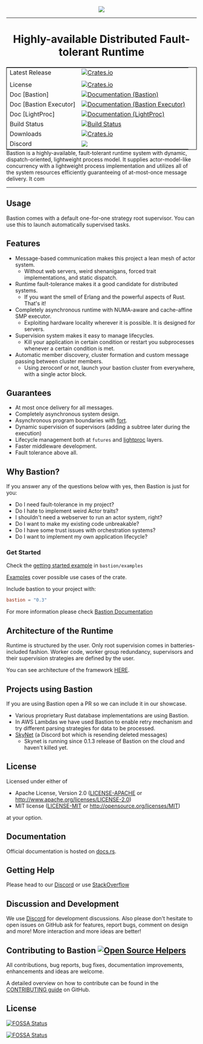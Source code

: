 <div align="center">
  <img src="https://github.com/bastion-rs/bastion/blob/master/img/bastion.png"><br>
</div>

-----------------

<h1 align="center">Highly-available Distributed Fault-tolerant Runtime</h1>

<table align=left style='float: left; margin: 4px 10px 0px 0px; border: 1px solid #000000;'>
<tr>
  <td>Latest Release</td>
  <td>
    <a href="https://crates.io/crates/bastion">
    <img alt="Crates.io" src="https://img.shields.io/crates/v/bastion.svg?style=popout-square">
    </a>
  </td>
</tr>
<tr>
  <td></td>
</tr>
<tr>
  <td>License</td>
  <td>
    <a href="https://github.com/bastion-rs/bastion/blob/master/LICENSE">
    <img alt="Crates.io" src="https://img.shields.io/crates/l/bastion.svg?style=popout-square">
    </a>
</td>
</tr>
<tr>
  <td>Doc [Bastion]</td>
  <td>
    <a href="https://docs.rs/bastion">
    <img alt="Documentation (Bastion)" src="https://img.shields.io/badge/rustdoc-bastion-blue.svg" />
    </a>
  </td>
</tr>
<tr>
  <td>Doc [Bastion Executor]</td>
  <td>
    <a href="https://docs.rs/bastion-executor">
    <img alt="Documentation (Bastion Executor)" src="https://img.shields.io/badge/rustdoc-bastion_executor-blue.svg" />
    </a>
  </td>
</tr>
<tr>
  <td>Doc [LightProc]</td>
  <td>
    <a href="https://docs.rs/lightproc">
    <img alt="Documentation (LightProc)" src="https://img.shields.io/badge/rustdoc-lightproc-blue.svg" />
    </a>
  </td>
</tr>
<tr>
  <td>Build Status</td>
  <td>
    <a href="https://github.com/bastion-rs/bastion/actions">
    <img alt="Build Status" src="https://github.com/bastion-rs/bastion/workflows/CI/badge.svg" />
    </a>
  </td>
</tr>
<tr>
  <td>Downloads</td>
  <td>
    <a href="https://crates.io/crates/bastion">
    <img alt="Crates.io" src="https://img.shields.io/crates/d/bastion.svg?style=popout-square">
    </a>
  </td>
</tr>
<tr>
	<td>Discord</td>
	<td>
		<a href="https://discord.gg/DqRqtRT">
		<img src="https://img.shields.io/discord/628383521450360842.svg?logo=discord" />
		</a>
	</td>
</tr>
</table>

---

Bastion is a highly-available, fault-tolerant runtime system with dynamic, dispatch-oriented, lightweight process model. It supplies actor-model-like concurrency with a lightweight process implementation and utilizes all of the system resources efficiently guaranteeing of at-most-once message delivery. It com

---

## Usage

Bastion comes with a default one-for-one strategy root supervisor.
You can use this to launch automatically supervised tasks.

## Features
* Message-based communication makes this project a lean mesh of actor system.
    * Without web servers, weird shenanigans, forced trait implementations, and static dispatch.
* Runtime fault-tolerance makes it a good candidate for distributed systems.
    * If you want the smell of Erlang and the powerful aspects of Rust. That's it!
* Completely asynchronous runtime with NUMA-aware and cache-affine SMP executor.
    * Exploiting hardware locality wherever it is possible. It is designed for servers.
* Supervision system makes it easy to manage lifecycles.
    * Kill your application in certain condition or restart you subprocesses whenever a certain condition is met.
* Automatic member discovery, cluster formation and custom message passing between cluster members.
    * Using zeroconf or not, launch your bastion cluster from everywhere, with a single actor block.

## Guarantees
* At most once delivery for all messages.
* Completely asynchronous system design.
* Asynchronous program boundaries with [fort](https://github.com/bastion-rs/fort).
* Dynamic supervision of supervisors (adding a subtree later during the execution)
* Lifecycle management both at `futures` and [lightproc](https://github.com/bastion-rs/bastion/tree/master/src/lightproc) layers.
* Faster middleware development.
* Fault tolerance above all.

## Why Bastion?
If you answer any of the questions below with yes, then Bastion is just for you:
* Do I need fault-tolerance in my project?
* Do I hate to implement weird Actor traits?
* I shouldn't need a webserver to run an actor system, right?
* Do I want to make my existing code unbreakable?
* Do I have some trust issues with orchestration systems?
* Do I want to implement my own application lifecycle?

### Get Started
Check the [getting started example](https://github.com/bastion-rs/bastion/blob/master/src/bastion/examples/getting_started.rs) in <code>bastion/examples</code>

[Examples](https://github.com/bastion-rs/bastion/blob/master/src/bastion/examples) cover possible use cases of the crate.

Include bastion to your project with:
```toml
bastion = "0.3"
```

For more information please check [Bastion Documentation](https://docs.rs/bastion)

## Architecture of the Runtime
Runtime is structured by the user. Only root supervision comes in batteries-included fashion.
Worker code, worker group redundancy, supervisors and their supervision strategies are defined by the user.

You can see architecture of the framework [HERE](https://github.com/bastion-rs/bastion/blob/master/img/bastion-arch.png). 

## Projects using Bastion
If you are using Bastion open a PR so we can include it in our showcase.
* Various proprietary Rust database implementations are using Bastion.
* In AWS Lambdas we have used Bastion to enable retry mechanism and try different parsing strategies for data to be processed.
* [SkyNet](https://github.com/vertexclique/skynet) (a Discord bot which is resending deleted messages)
    * Skynet is running since 0.1.3 release of Bastion on the cloud and haven't killed yet.

## License

Licensed under either of

 * Apache License, Version 2.0 ([LICENSE-APACHE](LICENSE-APACHE) or http://www.apache.org/licenses/LICENSE-2.0)
 * MIT license ([LICENSE-MIT](LICENSE-MIT) or http://opensource.org/licenses/MIT)

at your option.

## Documentation

Official documentation is hosted on [docs.rs](https://docs.rs/bastion).

## Getting Help
Please head to our [Discord](https://discord.gg/DqRqtRT) or use [StackOverflow](https://stackoverflow.com/questions/tagged/bastion)

## Discussion and Development
We use [Discord](https://discord.gg/DqRqtRT) for development discussions. Also please don't hesitate to open issues on GitHub ask for features, report bugs, comment on design and more!
More interaction and more ideas are better!

## Contributing to Bastion [![Open Source Helpers](https://www.codetriage.com/bastion-rs/bastion/badges/users.svg)](https://www.codetriage.com/bastion-rs/bastion)

All contributions, bug reports, bug fixes, documentation improvements, enhancements and ideas are welcome.

A detailed overview on how to contribute can be found in the  [CONTRIBUTING guide](https://github.com/bastion-rs/.github/blob/master/CONTRIBUTING.md) on GitHub.

## License

[![FOSSA Status](https://app.fossa.io/api/projects/git%2Bgithub.com%2Fbastion-rs%2Fbastion.svg?type=large)](https://app.fossa.io/projects/git%2Bgithub.com%2Fbastion-rs%2Fbastion?ref=badge_large)

[![FOSSA Status](https://app.fossa.io/api/projects/git%2Bgithub.com%2Fbastion-rs%2Fbastion.svg?type=shield)](https://app.fossa.io/projects/git%2Bgithub.com%2Fbastion-rs%2Fbastion?ref=badge_shield)
